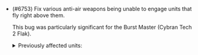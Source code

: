 - (#6753) Fix various anti-air weapons being unable to engage units that fly right above them.

  This bug was particularly significant for the Burst Master (Cybran Tech 2 Flak).
  
  <details><summary>Previously affected units:</summary>

      Archer: T1 Mobile Anti-Air Gun (UEL0104)
      Sky Slammer: T1 Mobile Anti-Air Gun (URL0104)
      Cougar: T3 Mobile Rapid-fire AA Cannon (DELK002)
      Thunderhead Class: T1 Frigate (UES0103)
      Trident Class: T1 Frigate (URS0103)
      Air Cleaner: T2 Anti-Air Flak Artillery (UEB2204)
      Burst Master: T2 Anti-Air Flak Artillery (URB2204)
      Marr: T2 Anti-Air Flak Artillery (UAB2204)
      Sinnatha: T2 Anti-Air Flak Artillery (XSB2204)

  </details>
